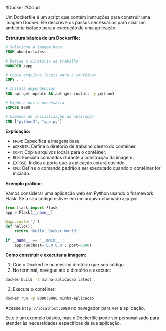 #Docker #Cloud 

Um Dockerfile é um script que contém instruções para construir uma imagem Docker. Ele descreve os passos necessários para criar um ambiente isolado para a execução de uma aplicação.

**Estrutura básica de um Dockerfile:**

```dockerfile
# Seleciona a imagem base
FROM ubuntu:latest

# Define o diretório de trabalho
WORKDIR /app

# Copia arquivos locais para o contêiner
COPY . .

# Instala dependências
RUN apt-get update && apt-get install -y python3

# Expõe a porta necessária
EXPOSE 8080

# Comando de inicialização da aplicação
CMD ["python3", "app.py"]
```

**Explicação:**
- `FROM`: Especifica a imagem base.
- `WORKDIR`: Define o diretório de trabalho dentro do contêiner.
- `COPY`: Copia arquivos locais para o contêiner.
- `RUN`: Executa comandos durante a construção da imagem.
- `EXPOSE`: Indica a porta que a aplicação estará ouvindo.
- `CMD`: Define o comando padrão a ser executado quando o contêiner for iniciado.

**Exemplo prático:**

Vamos considerar uma aplicação web em Python usando o framework Flask. Se o seu código estiver em um arquivo chamado `app.py`:

```python
from flask import Flask
app = Flask(__name__)

@app.route('/')
def hello():
    return 'Hello, Docker World!'

if __name__ == '__main__':
    app.run(host='0.0.0.0', port=8080)
```

**Como construir e executar a imagem:**

1. Crie o Dockerfile no mesmo diretório que seu código.
2. No terminal, navegue até o diretório e execute:

```bash
docker build -t minha-aplicacao:latest .
```

3. Execute o contêiner:

```bash
docker run -p 8080:8080 minha-aplicacao
```

Acesse `http://localhost:8080` no navegador para ver a aplicação.

Este é um exemplo básico, mas o Dockerfile pode ser personalizado para atender às necessidades específicas da sua aplicação.